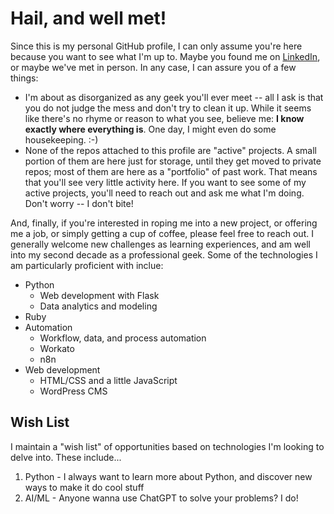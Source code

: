 # Hail, and well met!

Since this is my personal GitHub profile, I can only assume you're here because you want to see what I'm up to. Maybe you found me on [LinkedIn]('https://www.linkedin.com/in/robby.emslie'), or maybe we've met in person. In any case, I can assure you of a few things:

- I'm about as disorganized as any geek you'll ever meet -- all I ask is that you do not judge the mess and don't try to clean it up. While it seems like there's no rhyme or reason to what you see, believe me: **I know exactly where everything is**. One day, I might even do some housekeeping. :-)
- None of the repos attached to this profile are "active" projects. A small portion of them are here just for storage, until they get moved to private repos; most of them are here as a "portfolio" of past work. That means that you'll see very little activity here. If you want to see some of my active projects, you'll need to reach out and ask me what I'm doing. Don't worry -- I don't bite!

And, finally, if you're interested in roping me into a new project, or offering me a job, or simply getting a cup of coffee, please feel free to reach out. I generally welcome new challenges as learning experiences, and am well into my second decade as a professional geek. Some of the technologies I am particularly proficient with inclue:

- Python
  - Web development with Flask
  - Data analytics and modeling
- Ruby
- Automation
  - Workflow, data, and process automation
  - Workato
  - n8n
- Web development
  - HTML/CSS and a little JavaScript
  - WordPress CMS

## Wish List

I maintain a "wish list" of opportunities based on technologies I'm looking to delve into. These include...

1. Python - I always want to learn more about Python, and discover new ways to make it do cool stuff
2. AI/ML - Anyone wanna use ChatGPT to solve your problems? I do!
